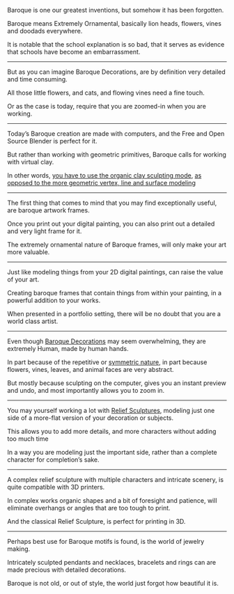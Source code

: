 Baroque is one our greatest inventions,
but somehow it has been forgotten.

Baroque means Extremely Ornamental,
basically lion heads, flowers, vines and doodads everywhere.

It is notable that the school explanation is so bad,
that it serves as evidence that schools have become an embarrassment.

---

But as you can imagine Baroque Decorations,
are by definition very detailed and time consuming.

All those little flowers, and cats,
and flowing vines need a fine touch.

Or as the case is today,
require that you are zoomed-in when you are working.

---

Today’s Baroque creation are made with computers,
and the Free and Open Source Blender is perfect for it.

But rather than working with geometric primitives,
Baroque calls for working with virtual clay.

In other words, [you have to use the organic clay sculpting mode][1],
[as opposed to the more geometric vertex, line and surface modeling][2]

---

The first thing that comes to mind that you may find exceptionally useful,
are baroque artwork frames.

Once you print out your digital painting,
you can also print out a detailed and very light frame for it.

The extremely ornamental nature of Baroque frames,
will only make your art more valuable.

---

Just like modeling things from your 2D digital paintings,
can raise the value of your art.

Creating baroque frames that contain things from within your painting,
in a powerful addition to your works.

When presented in a portfolio setting,
there will be no doubt that you are a world class artist.

---

Even though [Baroque Decorations][3] may seem overwhelming,
they are extremely Human, made by human hands.

In part because of the repetitive or [symmetric nature][4],
in part because flowers, vines, leaves, and animal faces are very abstract.

But mostly because sculpting on the computer,
gives you an instant preview and undo, and most importantly allows you to zoom in.

---

You may yourself working a lot with [Relief Sculptures][5],
modeling just one side of a more-flat version of your decoration or subjects.

This allows you to add more details,
and more characters without adding too much time

In a way you are modeling just the important side,
rather than a complete character for completion’s sake.

---

A complex relief sculpture with multiple characters and intricate scenery,
is quite compatible with 3D printers.

In complex works organic shapes and a bit of foresight and patience,
will eliminate overhangs or angles that are too tough to print.

And the classical Relief Sculpture,
is perfect for printing in 3D.

---

Perhaps best use for Baroque motifs is found,
is the world of jewelry making.

Intricately sculpted pendants and necklaces,
bracelets and rings can are made precious with detailed decorations.

Baroque is not old, or out of style,
the world just forgot how beautiful it is.


[1]: https://www.youtube.com/watch?v=VYuUlQO-kYE
[2]: https://www.youtube.com/watch?v=9xAumJRKV6A
[3]: https://lite.qwant.com/?q=Baroque+Decorations&t=images
[4]: https://www.youtube.com/watch?v=M0GwLF6MZes
[5]: https://en.wikipedia.org/wiki/Relief_sculpture
